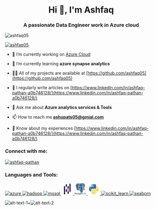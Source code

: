 <h1 align="center">Hi 👋, I'm Ashfaq</h1>
<h3 align="center">A passionate Data Engineer work in Azure cloud</h3>

<p align="left"> <img src="https://komarev.com/ghpvc/?username=ashfaq05&label=Profile%20views&color=0e75b6&style=flat" alt="ashfaq05" /> </p>

<p align="left"> <a href="https://github.com/ryo-ma/github-profile-trophy"><img src="https://github-profile-trophy.vercel.app/?username=ashfaq05" alt="ashfaq05" /></a> </p>

- 🔭 I’m currently working on [Azure Cloud](https://github.com/ashfaq05/POC.git)

- 🌱 I’m currently learning **azure synapse analytics**

- 👨‍💻 All of my projects are available at [https://github.com/ashfaq05](https://github.com/ashfaq05)

- 📝 I regularly write articles on [https://www.linkedin.com/in/ashfaq-pathan-a0b746128/](https://www.linkedin.com/in/ashfaq-pathan-a0b746128/)

- 💬 Ask me about **Azure analytics services & Tools**

- 📫 How to reach me **ashupats05@gmial.com**

- 📄 Know about my experiences [https://www.linkedin.com/in/ashfaq-pathan-a0b746128/](https://www.linkedin.com/in/ashfaq-pathan-a0b746128/)

<h3 align="left">Connect with me:</h3>
<p align="left">
<a href="https://linkedin.com/in/ashfaq-pathan" target="blank"><img align="center" src="https://raw.githubusercontent.com/rahuldkjain/github-profile-readme-generator/master/src/images/icons/Social/linked-in-alt.svg" alt="ashfaq-pathan" height="30" width="40" /></a>
</p>

<h3 align="left">Languages and Tools:</h3>
<p align="left"> <a href="https://azure.microsoft.com/en-in/" target="_blank" rel="noreferrer"> <img src="https://www.vectorlogo.zone/logos/microsoft_azure/microsoft_azure-icon.svg" alt="azure" width="40" height="40"/> </a> <a href="https://hadoop.apache.org/" target="_blank" rel="noreferrer"> <img src="https://www.vectorlogo.zone/logos/ap
  ache_hadoop/apache_hadoop-icon.svg" alt="hadoop" width="40" height="40"/> </a> <a href="https://www.microsoft.com/en-us/sql-server" target="_blank" rel="noreferrer"> <img src="https://www.svgrepo.com/show/303229/microsoft-sql-server-logo.svg" alt="mssql" width="40" height="40"/> </a> <a href="https://pandas.pydata.org/" target="_blank" rel="noreferrer"> <img src="https://raw.githubusercontent.com/devicons/devicon/2ae2a900d2f041da66e950e4d48052658d850630/icons/pandas/pandas-original.svg" alt="pandas" width="40" height="40"/> </a> <a href="https://www.postgresql.org" target="_blank" rel="noreferrer"> <img src="https://raw.githubusercontent.com/devicons/devicon/master/icons/postgresql/postgresql-original-wordmark.svg" alt="postgresql" width="40" height="40"/> </a> <a href="https://www.python.org" target="_blank" rel="noreferrer"> <img src="https://raw.githubusercontent.com/devicons/devicon/master/icons/python/python-original.svg" alt="python" width="40" height="40"/> </a> <a href="https://scikit-learn.org/" target="_blank" rel="noreferrer"> <img src="https://upload.wikimedia.org/wikipedia/commons/0/05/Scikit_learn_logo_small.svg" alt="scikit_learn" width="40" height="40"/> </a> <a href="https://seaborn.pydata.org/" target="_blank" rel="noreferrer"> <img src="https://seaborn.pydata.org/_images/logo-mark-lightbg.svg" alt="seaborn" width="40" height="40"/> </a> </p>

![alt-text-1](https://github-readme-stats.vercel.app/api/top-langs?username=ashfaq05&show_icons=true&locale=en&layout=compact "title-1")+![alt-text-2](https://github-readme-streak-stats.herokuapp.com/?user=ashfaq05& "title-2")</p>


